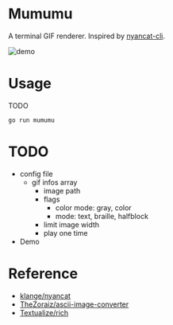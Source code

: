 # Mumumu
A terminal GIF renderer. Inspired by [nyancat-cli](https://github.com/klange/nyancat).

![demo](https://drive.google.com/uc?id=1dVO_prqcz7g3_GhKJ6MeN0d6s3RXh0pw)


# Usage
TODO
```
go run mumumu
```

# TODO
- config file 
    - gif infos array
        - image path
        - flags
            - color mode: gray, color
            - mode: text, braille, halfblock
        - limit image width 
        - play one time
- Demo

# Reference
- [klange/nyancat](https://github.com/klange/nyancat)
- [TheZoraiz/ascii-image-converter](https://github.com/TheZoraiz/ascii-image-converter)
- [Textualize/rich](https://github.com/Textualize/rich)
